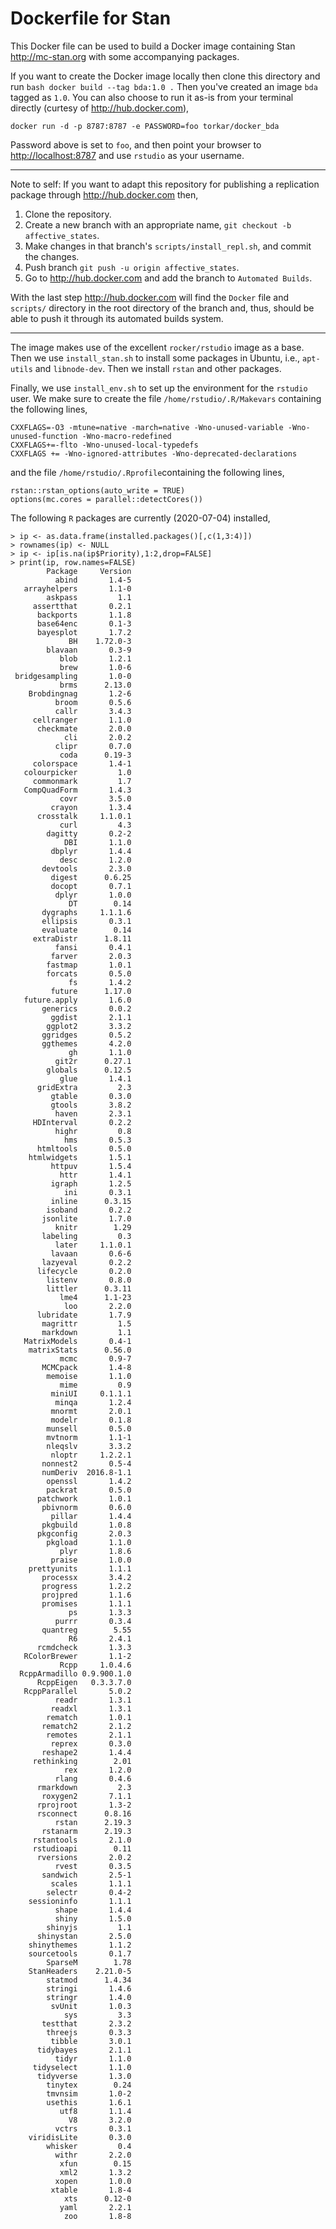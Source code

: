 # Dockerfile for Stan

This Docker file can be used to build a Docker image containing Stan <http://mc-stan.org> with some accompanying packages.

If you want to create the Docker image locally then clone this directory and run `bash docker build --tag bda:1.0 .` Then you've created an image `bda` tagged as `1.0`. You can also choose to run it as-is from your terminal directly (curtesy of <http://hub.docker.com>),

```{bash}
docker run -d -p 8787:8787 -e PASSWORD=foo torkar/docker_bda
```

Password above is set to `foo`, and then point your browser to <http://localhost:8787> and use `rstudio` as your username.

***

Note to self: If you want to adapt this repository for publishing a replication package through <http://hub.docker.com> then,

1. Clone the repository.
2. Create a new branch with an appropriate name, `git checkout -b affective_states`.
3. Make changes in that branch's `scripts/install_repl.sh`, and commit the changes.
4. Push branch `git push -u origin affective_states`.
5. Go to <http://hub.docker.com> and add the branch to `Automated Builds`.

With the last step <http://hub.docker.com> will find the `Docker` file and `scripts/` directory in the root directory of the branch and, thus, should be able to push it through its automated builds system.

***

The image makes use of the excellent `rocker/rstudio` image as a base. Then we use `install_stan.sh` to install some packages in Ubuntu, i.e., `apt-utils` and `libnode-dev`. Then we install `rstan` and other packages.

Finally, we use `install_env.sh` to set up the environment for the `rstudio` user. We make sure to create the file `/home/rstudio/.R/Makevars` containing the following lines,

```{bash}
CXXFLAGS=-O3 -mtune=native -march=native -Wno-unused-variable -Wno-unused-function -Wno-macro-redefined
CXXFLAGS+=-flto -Wno-unused-local-typedefs
CXXFLAGS += -Wno-ignored-attributes -Wno-deprecated-declarations
```

and the file `/home/rstudio/.Rprofile`containing the following lines,

```{bash}
rstan::rstan_options(auto_write = TRUE)
options(mc.cores = parallel::detectCores())
```

The following `R` packages are currently (2020-07-04) installed,

```{R}
> ip <- as.data.frame(installed.packages()[,c(1,3:4)])
> rownames(ip) <- NULL
> ip <- ip[is.na(ip$Priority),1:2,drop=FALSE]
> print(ip, row.names=FALSE)
        Package     Version
          abind       1.4-5
   arrayhelpers       1.1-0
        askpass         1.1
     assertthat       0.2.1
      backports       1.1.8
      base64enc       0.1-3
      bayesplot       1.7.2
             BH    1.72.0-3
        blavaan       0.3-9
           blob       1.2.1
           brew       1.0-6
 bridgesampling       1.0-0
           brms      2.13.0
    Brobdingnag       1.2-6
          broom       0.5.6
          callr       3.4.3
     cellranger       1.1.0
      checkmate       2.0.0
            cli       2.0.2
          clipr       0.7.0
           coda      0.19-3
     colorspace       1.4-1
   colourpicker         1.0
     commonmark         1.7
   CompQuadForm       1.4.3
           covr       3.5.0
         crayon       1.3.4
      crosstalk     1.1.0.1
           curl         4.3
        dagitty       0.2-2
            DBI       1.1.0
         dbplyr       1.4.4
           desc       1.2.0
       devtools       2.3.0
         digest      0.6.25
         docopt       0.7.1
          dplyr       1.0.0
             DT        0.14
       dygraphs     1.1.1.6
       ellipsis       0.3.1
       evaluate        0.14
     extraDistr      1.8.11
          fansi       0.4.1
         farver       2.0.3
        fastmap       1.0.1
        forcats       0.5.0
             fs       1.4.2
         future      1.17.0
   future.apply       1.6.0
       generics       0.0.2
         ggdist       2.1.1
        ggplot2       3.3.2
       ggridges       0.5.2
       ggthemes       4.2.0
             gh       1.1.0
          git2r      0.27.1
        globals      0.12.5
           glue       1.4.1
      gridExtra         2.3
         gtable       0.3.0
         gtools       3.8.2
          haven       2.3.1
     HDInterval       0.2.2
          highr         0.8
            hms       0.5.3
      htmltools       0.5.0
    htmlwidgets       1.5.1
         httpuv       1.5.4
           httr       1.4.1
         igraph       1.2.5
            ini       0.3.1
         inline      0.3.15
        isoband       0.2.2
       jsonlite       1.7.0
          knitr        1.29
       labeling         0.3
          later     1.1.0.1
         lavaan       0.6-6
       lazyeval       0.2.2
      lifecycle       0.2.0
        listenv       0.8.0
        littler      0.3.11
           lme4      1.1-23
            loo       2.2.0
      lubridate       1.7.9
       magrittr         1.5
       markdown         1.1
   MatrixModels       0.4-1
    matrixStats      0.56.0
           mcmc       0.9-7
       MCMCpack       1.4-8
        memoise       1.1.0
           mime         0.9
         miniUI     0.1.1.1
          minqa       1.2.4
         mnormt       2.0.1
         modelr       0.1.8
        munsell       0.5.0
        mvtnorm       1.1-1
        nleqslv       3.3.2
         nloptr     1.2.2.1
       nonnest2       0.5-4
       numDeriv  2016.8-1.1
        openssl       1.4.2
        packrat       0.5.0
      patchwork       1.0.1
       pbivnorm       0.6.0
         pillar       1.4.4
       pkgbuild       1.0.8
      pkgconfig       2.0.3
        pkgload       1.1.0
           plyr       1.8.6
         praise       1.0.0
    prettyunits       1.1.1
       processx       3.4.2
       progress       1.2.2
       projpred       1.1.6
       promises       1.1.1
             ps       1.3.3
          purrr       0.3.4
       quantreg        5.55
             R6       2.4.1
      rcmdcheck       1.3.3
   RColorBrewer       1.1-2
           Rcpp     1.0.4.6
  RcppArmadillo 0.9.900.1.0
      RcppEigen   0.3.3.7.0
   RcppParallel       5.0.2
          readr       1.3.1
         readxl       1.3.1
        rematch       1.0.1
       rematch2       2.1.2
        remotes       2.1.1
         reprex       0.3.0
       reshape2       1.4.4
     rethinking        2.01
            rex       1.2.0
          rlang       0.4.6
      rmarkdown         2.3
       roxygen2       7.1.1
      rprojroot       1.3-2
      rsconnect      0.8.16
          rstan      2.19.3
       rstanarm      2.19.3
     rstantools       2.1.0
     rstudioapi        0.11
      rversions       2.0.2
          rvest       0.3.5
       sandwich       2.5-1
         scales       1.1.1
        selectr       0.4-2
    sessioninfo       1.1.1
          shape       1.4.4
          shiny       1.5.0
        shinyjs         1.1
      shinystan       2.5.0
    shinythemes       1.1.2
    sourcetools       0.1.7
        SparseM        1.78
    StanHeaders    2.21.0-5
        statmod      1.4.34
        stringi       1.4.6
        stringr       1.4.0
         svUnit       1.0.3
            sys         3.3
       testthat       2.3.2
        threejs       0.3.3
         tibble       3.0.1
      tidybayes       2.1.1
          tidyr       1.1.0
     tidyselect       1.1.0
      tidyverse       1.3.0
        tinytex        0.24
        tmvnsim       1.0-2
        usethis       1.6.1
           utf8       1.1.4
             V8       3.2.0
          vctrs       0.3.1
    viridisLite       0.3.0
        whisker         0.4
          withr       2.2.0
           xfun        0.15
           xml2       1.3.2
          xopen       1.0.0
         xtable       1.8-4
            xts      0.12-0
           yaml       2.2.1
            zoo       1.8-8
```
